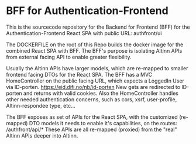 # BFF for Authentication-Frontend
This is the sourcecode repository for the Backend for Frontend (BFF) for the Authentication-Frontend React SPA with public URL: authfront/ui

The DOCKERFILE on the root of this Repo builds the docker image for the combined React SPA with BFF.
The BFF's purpose is isolating Altinn APIs from external facing API to enable greater flexibility.

Usually the Altinn APIs have larger models, which are re-mapped to smaller frontend facing DTOs for the React SPA.
The BFF has a MVC HomeController on the public facing URL, which expects a LoggedIn User via ID-porten. https://eid.difi.no/nb/id-porten 
New gets are redirected to ID-porten and returns with valid cookies. Also the HomeController handles other needed authentication concerns,
such as cors, xsrf, user-profile, Altinn-respondee type, etc...

The BFF exposes as set of APIs for the React SPA, with the customized (re-mapped) DTO models it needs to enable it's capabilities,
on the routes: /authfront/api/* These APIs are all re-mapped (proxied) from the "real" Altinn APIs deeper into Altinn.



